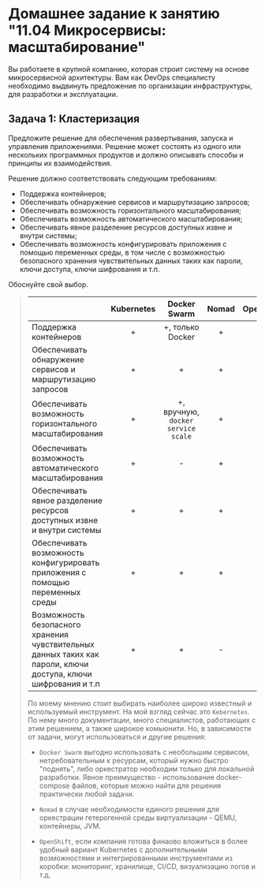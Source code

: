 
# Домашнее задание к занятию "11.04 Микросервисы: масштабирование"

Вы работаете в крупной компанию, которая строит систему на основе микросервисной архитектуры.
Вам как DevOps специалисту необходимо выдвинуть предложение по организации инфраструктуры, для разработки и эксплуатации.

## Задача 1: Кластеризация

Предложите решение для обеспечения развертывания, запуска и управления приложениями.
Решение может состоять из одного или нескольких программных продуктов и должно описывать способы и принципы их взаимодействия.

Решение должно соответствовать следующим требованиям:
- Поддержка контейнеров;
- Обеспечивать обнаружение сервисов и маршрутизацию запросов;
- Обеспечивать возможность горизонтального масштабирования;
- Обеспечивать возможность автоматического масштабирования;
- Обеспечивать явное разделение ресурсов доступных извне и внутри системы;
- Обеспечивать возможность конфигурировать приложения с помощью переменных среды, в том числе с возможностью безопасного хранения чувствительных данных таких как пароли, ключи доступа, ключи шифрования и т.п.

Обоснуйте свой выбор.

> |  | Kubernetes | Docker Swarm | Nomad | OpenShift |
> | :--- | :---: | :---: | :---: | :---: |
> | Поддержка контейнеров | + | +, только Docker | + | + |
> | Обеспечивать обнаружение сервисов и маршрутизацию запросов | + | + | + | + |
> | Обеспечивать возможность горизонтального масштабирования | + | +, вручную, `docker service scale`  | + | + |
> | Обеспечивать возможность автоматического масштабирования | + | - | + | + |
> | Обеспечивать явное разделение ресурсов доступных извне и внутри системы | + | + | + | + |
> | Обеспечивать возможность конфигурировать приложения с помощью переменных среды | + |+ | + | + |
> | Возможность безопасного хранения чувствительных данных таких как пароли, ключи доступа, ключи шифрования и т.п | + | + | - | + |
>
>По моему мнению стоит выбирать наиболее широко известный и используемый инструмент. На мой взгляд сейчас это `Kebernetes`. По нему много документации, много специалистов, работающих с этим решением, а также широкое комьюнити. Но, в зависимости от задачи, могут использоваться и другие решения:
>
> - `Docker Swarm` выгодно использовать с необольшим сервисом, нетребовательным к ресурсам, который нужно быстро "поднять", либо оркестратор необходим только для локальной разработки. Явное преимущество - использование docker-compose файлов, которые можно найти для решения практически любой задачи.
>
> - `Nomad` в случае необходимости единого решения для оркестрации гетерогенной среды виртуализации - QEMU, контейнеры, JVM. 
>
> - `OpenShift`, если компания готова финаово вложиться в более удобный вариант Kubernetes с дополнительными возможностями и интегрированными инструментами из коробки: мониторинг, хранилище, CI/CD, визуализацию логов и т.д.
